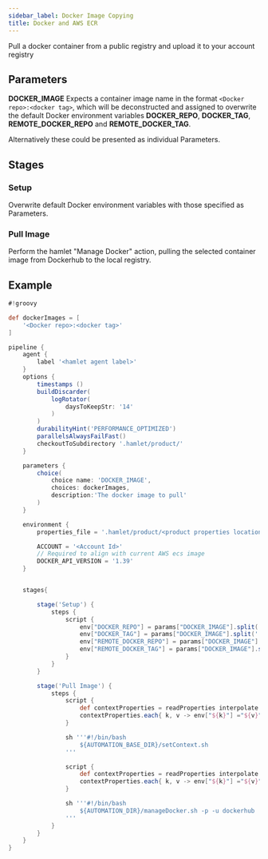 ```yaml
---
sidebar_label: Docker Image Copying
title: Docker and AWS ECR
---
```

Pull a docker container from a public registry and upload it to your account registry

## Parameters

**DOCKER_IMAGE**
Expects a container image name in the format `<Docker repo>:<docker tag>`, which will be deconstructed and assigned to overwrite the default Docker environment variables **DOCKER_REPO**, **DOCKER_TAG**, **REMOTE_DOCKER_REPO** and **REMOTE_DOCKER_TAG**.

Alternatively these could be presented as individual Parameters.

## Stages

### Setup

Overwrite default Docker environment variables with those specified as Parameters.

### Pull Image

Perform the hamlet "Manage Docker" action, pulling the selected container image from Dockerhub to the local registry.

## Example

```groovy
#!groovy

def dockerImages = [
    '<Docker repo>:<docker tag>'
]

pipeline {
    agent {
        label '<hamlet agent label>'
    }
    options {
        timestamps ()
        buildDiscarder(
            logRotator(
                daysToKeepStr: '14'
            )
        )
        durabilityHint('PERFORMANCE_OPTIMIZED')
        parallelsAlwaysFailFast()
        checkoutToSubdirectory '.hamlet/product/'
    }

    parameters {
        choice(
            choice name: 'DOCKER_IMAGE',
            choices: dockerImages,
            description:'The docker image to pull'
        )
    }

    environment {
        properties_file = '.hamlet/product/<product properties location>'

        ACCOUNT = '<Account Id>'
        // Required to align with current AWS ecs image
        DOCKER_API_VERSION = '1.39'
    }


    stages{

        stage('Setup') {
            steps {
                script {
                    env["DOCKER_REPO"] = params["DOCKER_IMAGE"].split(':')[0]
                    env["DOCKER_TAG"] = params["DOCKER_IMAGE"].split(':')[1]
                    env["REMOTE_DOCKER_REPO"] = params["DOCKER_IMAGE"].split(':')[0]
                    env["REMOTE_DOCKER_TAG"] = params["DOCKER_IMAGE"].split(':')[1]
                }
            }
        }

        stage('Pull Image') {
            steps {
                script {
                    def contextProperties = readProperties interpolate: true, file: "${env.properties_file}";
                    contextProperties.each{ k, v -> env["${k}"] ="${v}" }
                }

                sh '''#!/bin/bash
                    ${AUTOMATION_BASE_DIR}/setContext.sh
                '''

                script {
                    def contextProperties = readProperties interpolate: true, file: "${WORKSPACE}/context.properties";
                    contextProperties.each{ k, v -> env["${k}"] ="${v}" }
                }

                sh '''#!/bin/bash
                    ${AUTOMATION_DIR}/manageDocker.sh -p -u dockerhub
                '''
            }
        }
    }
}
```
